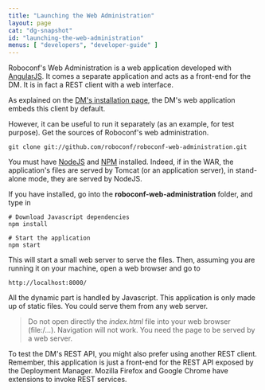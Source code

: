 ```yaml
---
title: "Launching the Web Administration"
layout: page
cat: "dg-snapshot"
id: "launching-the-web-administration"
menus: [ "developers", "developer-guide" ]
---
```


Roboconf's Web Administration is a web application developed with [AngularJS](http://angularjs.org/).
It comes a separate application and acts as a front-end for the DM. It is in fact a REST client with a web interface.

As explained on the [DM's installation page](../user-guide/installing-the-deployment-manager.html), the DM's web application
embeds this client by default.

However, it can be useful to run it separately (as an example, for test purpose).
Get the sources of Roboconf's web administration.

	git clone git://github.com/roboconf/roboconf-web-administration.git

You must have [NodeJS](http://nodejs.org/) and [NPM](https://www.npmjs.org/) installed.
Indeed, if in the WAR, the application's files are served by Tomcat (or an application server),
in stand-alone mode, they are served by NodeJS.

If you have  installed, go into the **roboconf-web-administration** folder, and type in

```properties
# Download Javascript dependencies
npm install

# Start the application
npm start
```

This will start a small web server to serve the files.
Then, assuming you are running it on your machine, open a web browser and go to

	http://localhost:8000/

All the dynamic part is handled by Javascript. This application is only made up
of static files. You could serve them from any web server.

> Do not open directly the *index.html* file into your web browser (file:/...).
> Navigation will not work. You need the page to be served by a web server.

To test the DM's REST API, you might also prefer using another REST client.
Remember, this application is just a front-end for the REST API exposed by the Deployment Manager.
Mozilla Firefox and Google Chrome have extensions to invoke REST services.
